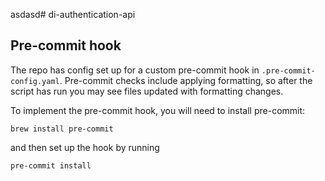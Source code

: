 asdasd# di-authentication-api

## Pre-commit hook

The repo has config set up for a custom pre-commit hook in `.pre-commit-config.yaml`.
Pre-commit checks include applying formatting, so after the script has run you may see files updated with formatting changes.

To implement the pre-commit hook, you will need to install pre-commit:

```shell script
brew install pre-commit
```

and then set up the hook by running

```shell script
pre-commit install
```
